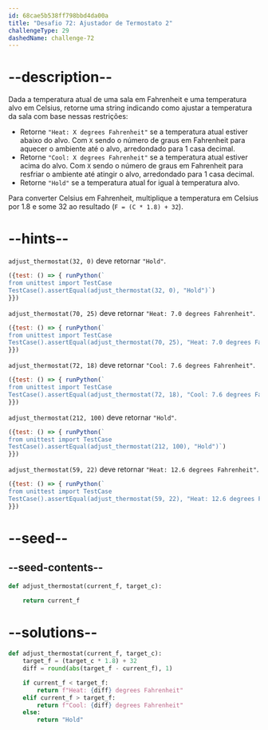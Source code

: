 ```yaml
---
id: 68cae5b538ff798bbd4da00a
title: "Desafio 72: Ajustador de Termostato 2"
challengeType: 29
dashedName: challenge-72
---
```


# --description--

Dada a temperatura atual de uma sala em Fahrenheit e uma temperatura alvo em Celsius, retorne uma string indicando como ajustar a temperatura da sala com base nessas restrições:

- Retorne `"Heat: X degrees Fahrenheit"` se a temperatura atual estiver abaixo do alvo. Com `X` sendo o número de graus em Fahrenheit para aquecer o ambiente até o alvo, arredondado para 1 casa decimal.
- Retorne `"Cool: X degrees Fahrenheit"` se a temperatura atual estiver acima do alvo. Com `X` sendo o número de graus em Fahrenheit para resfriar o ambiente até atingir o alvo, arredondado para 1 casa decimal.
- Retorne `"Hold"` se a temperatura atual for igual à temperatura alvo.

Para converter Celsius em Fahrenheit, multiplique a temperatura em Celsius por 1.8 e some 32 ao resultado (`F = (C * 1.8) + 32`).

# --hints--

`adjust_thermostat(32, 0)` deve retornar `"Hold"`.

```js
({test: () => { runPython(`
from unittest import TestCase
TestCase().assertEqual(adjust_thermostat(32, 0), "Hold")`)
}})
```

`adjust_thermostat(70, 25)` deve retornar `"Heat: 7.0 degrees Fahrenheit"`.

```js
({test: () => { runPython(`
from unittest import TestCase
TestCase().assertEqual(adjust_thermostat(70, 25), "Heat: 7.0 degrees Fahrenheit")`)
}})
```

`adjust_thermostat(72, 18)` deve retornar `"Cool: 7.6 degrees Fahrenheit"`.

```js
({test: () => { runPython(`
from unittest import TestCase
TestCase().assertEqual(adjust_thermostat(72, 18), "Cool: 7.6 degrees Fahrenheit")`)
}})
```

`adjust_thermostat(212, 100)` deve retornar `"Hold"`.

```js
({test: () => { runPython(`
from unittest import TestCase
TestCase().assertEqual(adjust_thermostat(212, 100), "Hold")`)
}})
```

`adjust_thermostat(59, 22)` deve retornar `"Heat: 12.6 degrees Fahrenheit"`.

```js
({test: () => { runPython(`
from unittest import TestCase
TestCase().assertEqual(adjust_thermostat(59, 22), "Heat: 12.6 degrees Fahrenheit")`)
}})
```

# --seed--

## --seed-contents--

```py
def adjust_thermostat(current_f, target_c):

    return current_f
```

# --solutions--

```py
def adjust_thermostat(current_f, target_c):
    target_f = (target_c * 1.8) + 32
    diff = round(abs(target_f - current_f), 1)

    if current_f < target_f:
        return f"Heat: {diff} degrees Fahrenheit"
    elif current_f > target_f:
        return f"Cool: {diff} degrees Fahrenheit"
    else:
        return "Hold"
```
